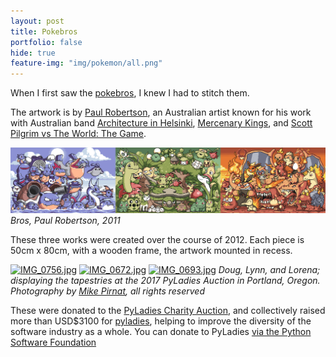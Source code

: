 ```yaml
---
layout: post
title: Pokebros
portfolio: false
hide: true
feature-img: "img/pokemon/all.png"
---
```


When I first saw the [pokebros](http://paulrobertson.mechafetus.com/allbros02.gif), I knew I had to stitch them. 

The artwork is by [Paul Robertson](https://twitter.com/probzz), an Australian artist known for his work with Australian band [Architecture in Helsinki](https://www.youtube.com/watch?v=MXIzyquw-kc), [Mercenary Kings](http://mercenarykings.com/), and [Scott Pilgrim vs The World: The Game](https://www.youtube.com/watch?v=yAY4vNJd7A8). 

![allbros2](img/allbros02.gif)
*Bros, Paul Robertson, 2011*

These three works were created over the course of 2012. Each piece is 50cm x 80cm, with a wooden frame, the artwork mounted in recess. 

<a data-flickr-embed="true"  href="https://www.flickr.com/photos/mikepirnat/34751066432/in/album-72157684291069175/" title="IMG_0756.jpg"><img src="https://c1.staticflickr.com/5/4228/34751066432_4d489521ec_n.jpg" width="320" height="213" alt="IMG_0756.jpg"></a><script async src="//embedr.flickr.com/assets/client-code.js" charset="utf-8"></script>
<a data-flickr-embed="true"  href="https://www.flickr.com/photos/mikepirnat/34782968461/in/album-72157684291069175/" title="IMG_0672.jpg"><img src="https://c1.staticflickr.com/5/4228/34782968461_f4948ee70e_n.jpg" width="320" height="213" alt="IMG_0672.jpg"></a><script async src="//embedr.flickr.com/assets/client-code.js" charset="utf-8"></script>
<a data-flickr-embed="true"  href="https://www.flickr.com/photos/mikepirnat/34103766463/in/album-72157684291069175/" title="IMG_0693.jpg"><img src="https://c1.staticflickr.com/5/4269/34103766463_ebbe273077_n.jpg" width="320" height="213" alt="IMG_0693.jpg"></a><script async src="//embedr.flickr.com/assets/client-code.js" charset="utf-8"></script>
*Doug, Lynn, and Lorena; displaying the tapestries at the 2017 PyLadies Auction in Portland, Oregon. Photography by [Mike Pirnat](https://www.flickr.com/photos/mikepirnat/), all rights reserved*

These were donated to the [PyLadies Charity Auction](https://us.pycon.org/2017/events/auction/), and collectively raised more than USD$3100 for [pyladies](http://www.pyladies.com/), helping to improve the diversity of the software industry as a whole. You can donate to PyLadies [via the Python Software Foundation](https://psfmember.org/civicrm/contribute/transact?reset=1&id=6)
